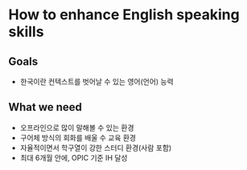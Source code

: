 # How to enhance English speaking skills

## Goals

- 한국이란 컨텍스트를 벗어날 수 있는 영어(언어) 능력

## What we need

- 오프라인으로 많이 말해볼 수 있는 환경
- 구어체 방식의 회화를 배울 수 교육 환경
- 자율적이면서 학구열이 강한 스터디 환경(사람 포함)
- 최대 6개월 안에, OPIC 기준 IH 달성
